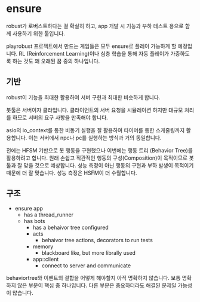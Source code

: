 # ensure 

robust가 로버스트하다는 걸 확실히 하고, app 개발 시 기능과 부하 테스트 용으로 
함께 사용하기 위한 툴입니다. 

playrobust 프로젝트에서 만드는 게임들은 모두 ensure로 플레이 가능하게 할 예정입니다. 
RL (Reinforcement Learning)이나 심층 학습을 통해 자동 플레이가 가증하도록 하는 것도 
꽤 오래된 꿈 중의 하나입니다. 

## 기반

robust이 기능을 최대한 활용하여 서버 구현과 최대한 비슷하게 합니다. 

봇툴은 서버이자 클라입니다. 클라이언트의 서버 요청을 시뮬레이션 하지만 대규모
처리를 하므로 서버의 요구 사항을 만족해야 합니다.

asio의 io_context를 통한 비동기 실행을 잘 활용하여 타이머를 통한 스케줄링까지
활용합니다. 이는 서버에서 npc나 pc를 실행하는 방식과 거의 동일합니다. 

전에는 HFSM 기반으로 봇 행동을 구현했으나 이번에는 행동 트리 (Behavior Tree)를
활용하려고 합니다. 원래 손쉽고 직관적인 행동의 구성(Composition)이 목적이므로
봇툴과 잘 맞을 것으로 예상합니다. 성능 측정이 아닌 행동의 구현과 부하 발생이
목적이기 때문에 더 잘 맞습니다. 성능 측정은 HSFM이 더 수월합니다. 

## 구조 

- ensure app
  - has a thread_runner 
  - has bots 
    - has a behaivor tree configured 
    - acts 
      - behaivor tree actions, decorators to run tests
    - memory 
      - blackboard like, but more librally used
    - app::client
      - connect to server and communicate

behaviortree와 이벤트의 결합을 어떻게 해야할지 아직 명확하지 않습니다. 
보통 명확하지 않은 부분이 핵심 중 하나입니다. 다른 부분은 중요하더라도 해결된 
문제일 가능성이 많습니다.










